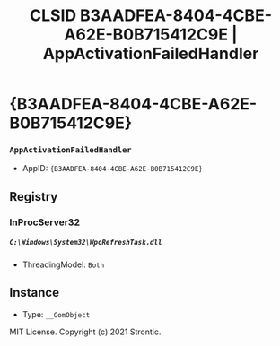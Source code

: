 ﻿---
title: "CLSID B3AADFEA-8404-4CBE-A62E-B0B715412C9E | AppActivationFailedHandler"
excerpt: What is COM-Object CLSID B3AADFEA-8404-4CBE-A62E-B0B715412C9E?
---

# {B3AADFEA-8404-4CBE-A62E-B0B715412C9E}

### `AppActivationFailedHandler`
* AppID: `{B3AADFEA-8404-4CBE-A62E-B0B715412C9E}`

## Registry


### InProcServer32

##### `C:\Windows\System32\WpcRefreshTask.dll`
* ThreadingModel: `Both`

## Instance

* Type: `__ComObject`

MIT License. Copyright (c) 2021 Strontic.


